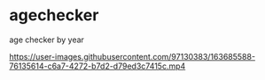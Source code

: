 # agechecker
age checker by year


https://user-images.githubusercontent.com/97130383/163685588-76135614-c6a7-4272-b7d2-d79ed3c7415c.mp4

